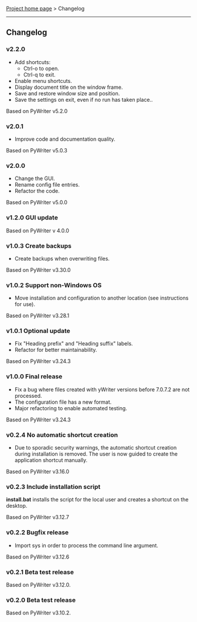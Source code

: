 [Project home page](index) > Changelog

------------------------------------------------------------------------

## Changelog

### v2.2.0

- Add shortcuts:
    - Ctrl-o to open.
    - Ctrl-q to exit.
- Enable menu shortcuts.
- Display document title on the window frame.
- Save and restore window size and position.
- Save the settings on exit, even if no run has taken place..

Based on PyWriter v5.2.0

### v2.0.1

- Improve code and documentation quality.

Based on PyWriter v5.0.3

### v2.0.0

- Change the GUI.
- Rename config file entries.
- Refactor the code.

Based on PyWriter v5.0.0

### v1.2.0 GUI update

Based on PyWriter v 4.0.0

### v1.0.3 Create backups

- Create backups when overwriting files.

Based on PyWriter v3.30.0

### v1.0.2 Support non-Windows OS

- Move installation and configuration to another location (see instructions for use).

Based on PyWriter v3.28.1

### v1.0.1 Optional update

- Fix "Heading prefix" and "Heading suffix" labels.
- Refactor for better maintainability.

Based on PyWriter v3.24.3

### v1.0.0 Final release

- Fix a bug where files created with yWriter versions before 7.0.7.2 are not processed.
- The configuration file has a new format.
- Major refactoring to enable automated testing.

Based on PyWriter v3.24.3

### v0.2.4 No automatic shortcut creation

- Due to sporadic security warnings, the automatic shortcut creation during installation is removed. The user is now guided to create the application shortcut manually.  

Based on PyWriter v3.16.0

### v0.2.3 Include installation script

**install.bat** installs the script for the local user and creates a 
shortcut on the desktop.

Based on PyWriter v3.12.7

### v0.2.2 Bugfix release

- Import sys in order to process the command line argument.

Based on PyWriter v3.12.6

### v0.2.1 Beta test release 

Based on PyWriter v3.12.0.

### v0.2.0 Beta test release 

Based on PyWriter v3.10.2.

